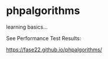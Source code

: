 # phpalgorithms
learning basics...

See Performance Test Results:

https://fase22.github.io/phpalgorithms/
